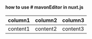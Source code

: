 #### how to use # mavonEditor in nuxt.js

| column1  | column2  | column3  |
| -------- | -------- | -------- |
| content1 | content2 | content3 |
